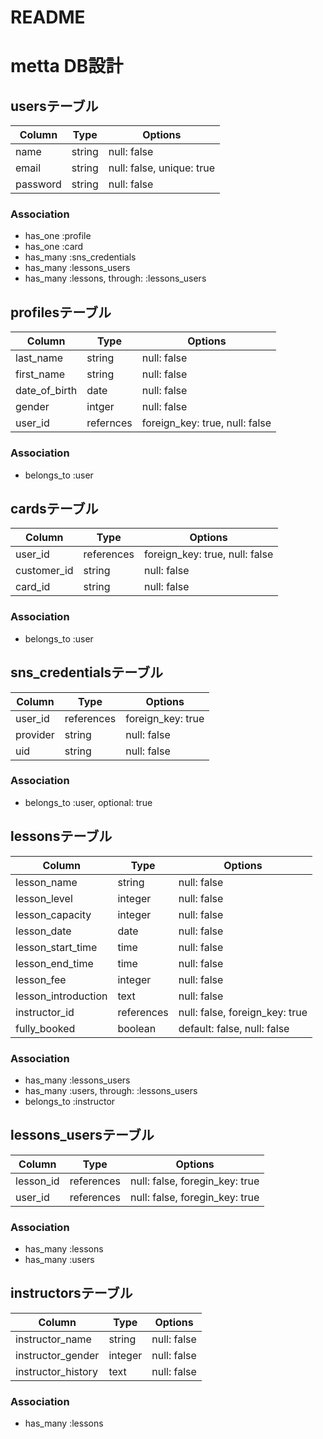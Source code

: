 # README

# metta DB設計
## usersテーブル
|Column|Type|Options|
|------|----|-------|
|name|string|null: false|
|email|string|null: false, unique: true|
|password|string|null: false|

### Association
- has_one :profile
- has_one :card
- has_many :sns_credentials
- has_many :lessons_users
- has_many :lessons, through: :lessons_users

## profilesテーブル
|Column|Type|Options|
|------|----|-------|
|last_name|string|null: false|
|first_name|string|null: false|
|date_of_birth|date|null: false|
|gender|intger|null: false|
|user_id|refernces|foreign_key: true, null: false|
### Association
- belongs_to :user

## cardsテーブル
|Column|Type|Options|
|------|----|-------|
|user_id|references|foreign_key: true, null: false|
|customer_id|string|null: false|
|card_id|string|null: false|
### Association
- belongs_to :user

## sns_credentialsテーブル
|Column|Type|Options|
|------|----|-------|
|user_id|references|foreign_key: true|
|provider|string|null: false|
|uid|string|null: false|

### Association
- belongs_to :user, optional: true

## lessonsテーブル
|Column|Type|Options|
|------|----|-------|
|lesson_name|string|null: false|
|lesson_level|integer|null: false|
|lesson_capacity|integer|null: false|
|lesson_date|date|null: false|
|lesson_start_time|time|null: false|
|lesson_end_time|time|null: false|
|lesson_fee|integer|null: false|
|lesson_introduction|text|null: false|
|instructor_id|references|null: false, foreign_key: true|
|fully_booked|boolean|default: false, null: false|
### Association
- has_many :lessons_users
- has_many :users, through: :lessons_users
- belongs_to :instructor

## lessons_usersテーブル
|Column|Type|Options|
|------|----|-------|
|lesson_id|references|null: false, foregin_key: true|
|user_id|references|null: false, foregin_key: true|
### Association
- has_many :lessons
- has_many :users

## instructorsテーブル
|Column|Type|Options|
|------|----|-------|
|instructor_name|string|null: false|
|instructor_gender|integer|null: false|
|instructor_history|text|null: false|
### Association
- has_many :lessons
